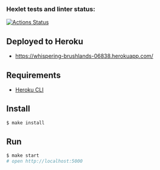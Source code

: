 ### Hexlet tests and linter status:

[![Actions Status](https://github.com/patapiks/frontend-project-lvl4/workflows/hexlet-check/badge.svg)](https://github.com/patapiks/frontend-project-lvl4/actions)

## Deployed to Heroku

* https://whispering-brushlands-06838.herokuapp.com/

## Requirements

* [Heroku CLI](https://devcenter.heroku.com/articles/heroku-cli)

## Install

```sh
$ make install
```

## Run

```sh
$ make start
# open http://localhost:5000
```

